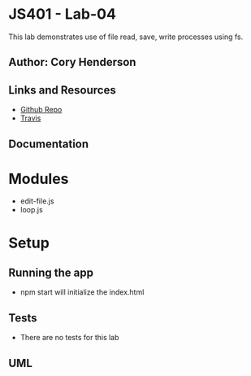 # JS401 - Lab-04
This lab demonstrates use of file read, save, write processes using fs.

## Author: Cory Henderson

## Links and Resources
- [Github Repo](https://github.com/401-advanced-javascript-1/lab-04)
- [Travis](https://www.travis-ci.com/401-advanced-javascript-1/lab-04)

## Documentation

# Modules
- edit-file.js
- loop.js

# Setup

## Running the app
- npm start will initialize the index.html

## Tests
- There are no tests for this lab

## UML